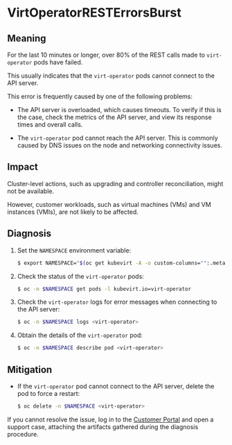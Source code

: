 # VirtOperatorRESTErrorsBurst

## Meaning

For the last 10 minutes or longer, over 80% of the REST calls made to
`virt-operator` pods have failed.

This usually indicates that the `virt-operator` pods cannot connect to the API
server.

This error is frequently caused by one of the following problems:

- The API server is overloaded, which causes timeouts. To verify if this is the
case, check the metrics of the API server, and view its response times and
overall calls.

- The `virt-operator` pod cannot reach the API server. This is commonly caused
by DNS issues on the node and networking connectivity issues.

## Impact

Cluster-level actions, such as upgrading and controller reconciliation, might
not be available.

However, customer workloads, such as virtual machines (VMs) and VM instances
(VMIs), are not likely to be affected.

## Diagnosis

1. Set the `NAMESPACE` environment variable:

   ```bash
   $ export NAMESPACE="$(oc get kubevirt -A -o custom-columns="":.metadata.namespace | tr -d '\n')"
   ```

2. Check the status of the `virt-operator` pods:

   ```bash
   $ oc -n $NAMESPACE get pods -l kubevirt.io=virt-operator
   ```

3. Check the `virt-operator` logs for error messages when connecting to the API
server:

   ```bash
   $ oc -n $NAMESPACE logs <virt-operator>
   ```

4. Obtain the details of the `virt-operator` pod:

   ```bash
   $ oc -n $NAMESPACE describe pod <virt-operator>
   ```

## Mitigation

- If the `virt-operator` pod cannot connect to the API server, delete the pod to
force a restart:

  ```bash
  $ oc delete -n $NAMESPACE <virt-operator>
  ```

If you cannot resolve the issue, log in to the
[Customer Portal](https://access.redhat.com) and open a support case,
attaching the artifacts gathered during the diagnosis procedure.